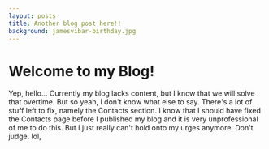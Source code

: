 ```yaml
---
layout: posts
title: Another blog post here!!
background: jamesvibar-birthday.jpg
---
```


# Welcome to my Blog!

Yep, hello... Currently my blog lacks content, but I know that we will solve that overtime. But so yeah, I don't know what else to say. There's a lot of stuff left to fix, namely the Contacts section. I know that I should have fixed the Contacts page before I published my blog and it is very unprofessional of me to do this. But I just really can't hold onto my urges anymore. Don't judge. lol,
